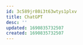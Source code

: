 ```yaml
---
id: 3c589jr80i3t63wtys1plxv
title: ChatGPT
desc: ''
updated: 1690835732507
created: 1690835732507
---
```

